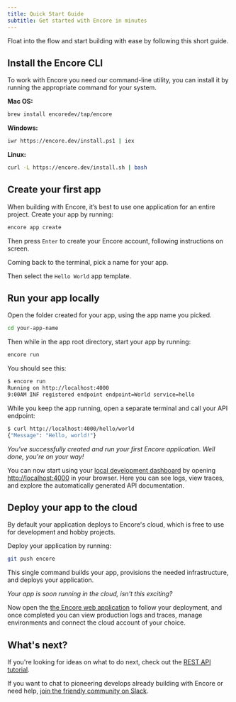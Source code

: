 ```yaml
---
title: Quick Start Guide
subtitle: Get started with Encore in minutes
---
```

Float into the flow and start building with ease by following this short guide.

## Install the Encore CLI
To work with Encore you need our command-line utility, you can install it by running the appropriate command for your system.

**Mac OS:**
```bash
brew install encoredev/tap/encore
```

**Windows:**
```bash
iwr https://encore.dev/install.ps1 | iex
```

**Linux:**
```bash
curl -L https://encore.dev/install.sh | bash
```

## Create your first app
When building with Encore, it’s best to use one application for an entire project.
Create your app by running:
```bash
encore app create
```

Then press `Enter` to create your Encore account, following instructions on screen.

Coming back to the terminal, pick a name for your app.

Then select the `Hello World` app template.

## Run your app locally

Open the folder created for your app, using the app name you picked.
```bash
cd your-app-name
```

Then while in the app root directory, start your app by running:
```bash
encore run
```

You should see this:

```bash
$ encore run
Running on http://localhost:4000
9:00AM INF registered endpoint endpoint=World service=hello
```

While you keep the app running, open a separate terminal and call your API endpoint:

```bash
$ curl http://localhost:4000/hello/world
{"Message": "Hello, world!"}
```

_You've successfully created and run your first Encore application. Well done, you're on your way!_

You can now start using your [local development dashboard](https://encore.dev/docs/observability/dev-dash) by opening [http://localhost:4000](http://localhost:4000) in your browser. Here you can see logs, view traces, and explore the automatically generated API documentation.


## Deploy your app to the cloud

By default your application deploys to Encore's cloud, which is free to use for development and hobby projects.

Deploy your application by running:

```bash
git push encore
```

This single command builds your app, provisions the needed infrastructure, and deploys your application.

_Your app is soon running in the cloud, isn't this exciting?_
  
Now open the [the Encore web application](https://app.encore.dev) to follow your deployment, and once completed you can view production logs and traces, manage environments and connect the cloud account of your choice.

## What's next?

If you're looking for ideas on what to do next, check out the [REST API tutorial](https://encore.dev/docs/tutorials/rest-api).

If you want to chat to pioneering develops already building with Encore or need help, [join the friendly community on Slack](https://encore.dev/slack).
